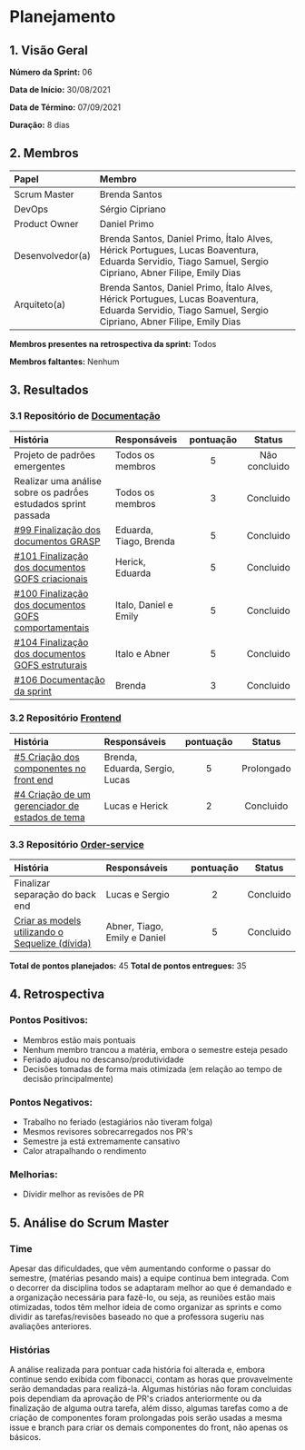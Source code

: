# Planejamento 

## 1. Visão Geral

**Número da Sprint:** 06      

**Data de Início:** 30/08/2021   

**Data de Término:** 07/09/2021   

**Duração:** 8 dias 

## 2. Membros
|      Papel       |          Membro            |
| :--------------  | :-----------------------   |
|    Scrum Master  |       Brenda Santos        |
|      DevOps      |      Sérgio Cipriano       |
|   Product Owner  |       Daniel Primo         |
| Desenvolvedor(a) |Brenda Santos, Daniel Primo, Ítalo Alves, Hérick Portugues, Lucas Boaventura, Eduarda Servidio, Tiago Samuel, Sergio Cipriano, Abner Filipe, Emily Dias |
|   Arquiteto(a)   |Brenda Santos, Daniel Primo, Ítalo Alves, Hérick Portugues, Lucas Boaventura, Eduarda Servidio, Tiago Samuel, Sergio Cipriano, Abner Filipe, Emily Dias| 

**Membros presentes na retrospectiva da sprint:** Todos      

**Membros faltantes:** Nenhum

## 3. Resultados

### 3.1 Repositório de [Documentação](https://github.com/UnBArqDsw2021-1/2021.1_G02_TaNaMesa_docs)
|  História  | Responsáveis  | pontuação | Status |
| :--------  | :-----------  | :-------: | :----: |
| Projeto de padrões emergentes | Todos os membros | 5 | Não concluido |
| Realizar uma análise sobre os padrṍes estudados sprint passada | Todos os membros | 3 | Concluido |
| [#99 Finalização dos documentos GRASP](https://github.com/UnBArqDsw2021-1/2021.1_G02_TaNaMesa_docs/issues/99) | Eduarda, Tiago, Brenda | 5 | Concluido |
| [#101 Finalização dos documentos GOFS criacionais](https://github.com/UnBArqDsw2021-1/2021.1_G02_TaNaMesa_docs/issues/101) | Herick, Eduarda | 5 | Concluido |
| [#100 Finalização dos documentos GOFS comportamentais](https://github.com/UnBArqDsw2021-1/2021.1_G02_TaNaMesa_docs/issues/100) | Italo, Daniel e Emily | 5 | Concluido |
| [#104 Finalização dos documentos GOFS estruturais](https://github.com/UnBArqDsw2021-1/2021.1_G02_TaNaMesa_docs/issues/104) | Italo e Abner | 5 | Concluido |
| [#106 Documentação da sprint](https://github.com/UnBArqDsw2021-1/2021.1_G02_TaNaMesa_docs/issues/106) | Brenda | 3 | Concluido |

### 3.2 Repositório [Frontend](https://github.com/UnBArqDsw2021-1/2021.1_G02_TaNaMesa_Frontend)
|  História  | Responsáveis  | pontuação | Status |
| :--------  | :-----------  | :-------: | :----: |
| [#5 Criação dos componentes no front end](https://github.com/UnBArqDsw2021-1/2021.1_G02_TaNaMesa_Frontend/issues/5) | Brenda, Eduarda, Sergio, Lucas | 5 | Prolongado |
| [#4 Criação de um gerenciador de estados de tema](https://github.com/UnBArqDsw2021-1/2021.1_G02_TaNaMesa_Frontend/issues/4) | Lucas e Herick | 2 | Concluido |

### 3.3 Repositório [Order-service](https://github.com/UnBArqDsw2021-1/2021.1_G02_TaNaMesa_Order_Service)
|  História  | Responsáveis  | pontuação | Status |
| :--------  | :-----------  | :-------: | :----: |
| Finalizar separação do back end | Lucas e Sergio | 2 | Concluido |
| [Criar as models utilizando o Sequelize (dívida)](https://github.com/UnBArqDsw2021-1/2021.1_G02_TaNaMesa_docs/issues/98)| Abner, Tiago, Emily e Daniel | 5 | Concluido |

**Total de pontos planejados:** 45
**Total de pontos entregues:** 35

## 4. Retrospectiva

### Pontos Positivos:
* Membros estão mais pontuais
* Nenhum membro trancou a matéria, embora o semestre esteja pesado
* Feriado ajudou no descanso/produtividade
* Decisões tomadas de forma mais otimizada (em relação ao tempo de decisão principalmente)

### Pontos Negativos:
* Trabalho no feriado (estagiários não tiveram folga)
* Mesmos revisores sobrecarregados nos PR's
* Semestre ja está extremamente cansativo
* Calor atrapalhando o rendimento

### Melhorias:
* Dividir melhor as revisões de PR

## 5. Análise do Scrum Master
### Time
Apesar das dificuldades, que vêm aumentando conforme o passar do semestre, (matérias pesando mais) a equipe continua bem integrada. Com o decorrer da disciplina todos se adaptaram melhor ao que é demandado e a organização necessária para fazê-lo, ou seja, as reuniões estão mais otimizadas, todos têm melhor ideia de como organizar as sprints e como dividir as tarefas/revisões baseado no que a professora sugeriu nas avaliações anteriores.

### Histórias
A análise realizada para pontuar cada história foi alterada e, embora continue sendo exibida com fibonacci, contam as horas que provavelmente serão demandadas para realizá-la. Algumas histórias não foram concluidas pois dependiam da aprovação de PR's criados anteriormente ou da finalização de alguma outra tarefa, além disso, algumas tarefas como a de criação de componentes foram prolongadas pois serão usadas a mesma issue e branch para criar os demais componentes do front, não apenas os básicos.
